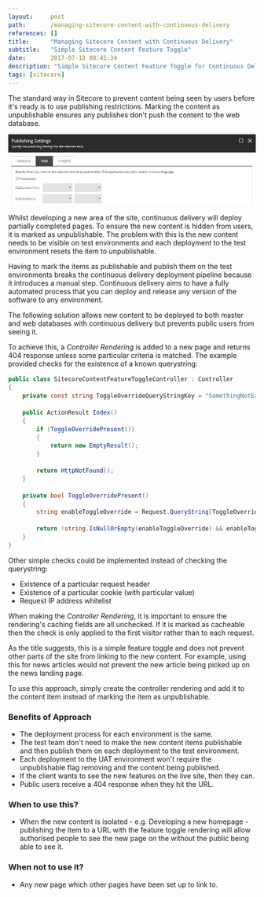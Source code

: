 ```yaml
---
layout:     post
path:       /managing-sitecore-content-with-continuous-delivery
references: []
title:      "Managing Sitecore Content with Continuous Delivery"
subtitle:   "Simple Sitecore Content Feature Toggle"
date:       2017-07-18 08:45:34
description: "Simple Sitecore Content Feature Toggle for Continuous Delivery"
tags: [sitecore]
---
```


The standard way in Sitecore to prevent content being seen by users before
it's ready is to use publishing restrictions. Marking the content as unpublishable 
ensures any publishes don't push the content to the web database.

![Item publishing restrictions](./images/2017-07-17-simple-sitecore-content-feature-toggle/item-publishing-restrictions.jpg)

Whilst developing a new area of the site, continuous delivery will deploy partially
completed pages. To ensure the new content is hidden from users, it is marked 
as  unpublishable. The problem with this is the new content needs to be visible on test environments 
and each deployment to the test environment resets the item to unpublishable.

Having to mark the items as publishable and publish them on the test environments breaks 
the continuous delivery deployment pipeline because it introduces a manual step. Continuous 
delivery aims to have a fully automated process that you can deploy and release any version 
of the software to any environment.

The following solution allows new content to be deployed to both master and web
databases with continuous delivery but prevents public users from seeing it.

To achieve this, a *Controller Rendering* is added to a new page and returns 
404 response unless some particular criteria is matched. The example provided checks for
the existence of a known querystring:

```csharp
public class SitecoreContentFeatureToggleController : Controller
{
    private const string ToggleOverrideQueryStringKey = "SomethingNotEasyToGuess";
	
    public ActionResult Index()
    {
        if (ToggleOverridePresent())
        {
            return new EmptyResult();
        }

        return HttpNotFound();
    }

    private bool ToggleOverridePresent()
    {
        string enableToggleOverride = Request.QueryString[ToggleOverrideQueryStringKey];

        return !string.IsNullOrEmpty(enableToggleOverride) && enableToggleOverride.Equals("true");
    }
}
```

Other simple checks could be implemented instead of checking the querystring:

* Existence of a particular request header
* Existence of a particular cookie (with particular value)
* Request IP address whitelist


When making the *Controller Rendering*, it is important to ensure the rendering's caching 
fields are all unchecked. If it is marked as cacheable then the check is only applied to the first
visitor rather than to each request.

As the title suggests, this is a simple feature toggle and does not prevent 
other parts of the site from linking to the new content. For example, using this 
for news articles would not prevent the new article being picked up on the news 
landing page.

To use this approach, simply create the controller rendering and add it to the 
content item instead of marking the item as unpublishable.

### Benefits of Approach

* The deployment process for each environment is the same.
* The test team don't need to make the new content items publishable and then publish them
on each deployment to the test environment.
* Each deployment to the UAT environment won't require the unpublishable flag removing and
the content being published.
* If the client wants to see the new features on the live site, then they can.
* Public users receive a 404 response when they hit the URL.

### When to use this?

* When the new content is isolated - e.g. Developing a new homepage - publishing the item to a URL with the feature toggle rendering will allow authorised people to see the new page on the without the public being able to see it.

### When not to use it?

* Any new page which other pages have been set up to link to.

